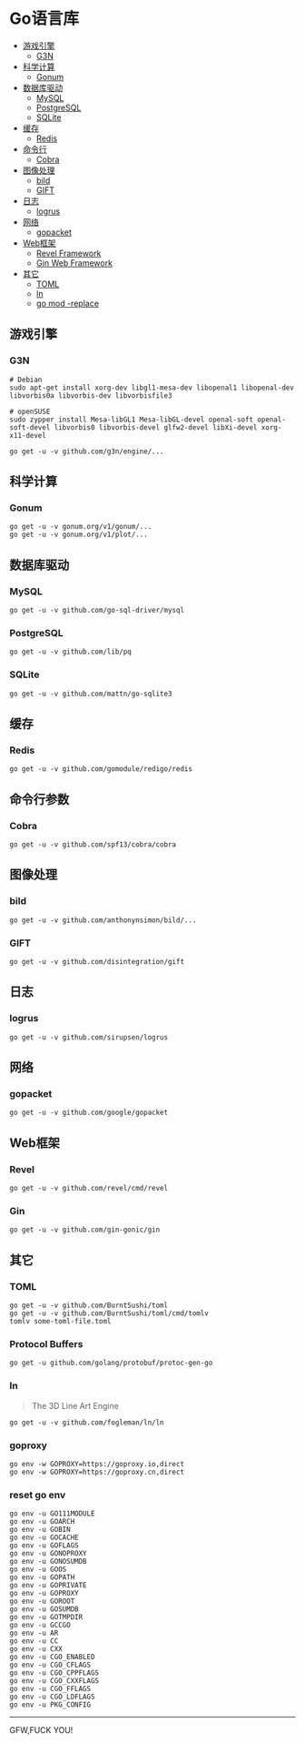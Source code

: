 # Go语言库

- [游戏引擎](#游戏引擎)
	- [G3N](#G3N)
- [科学计算](#科学计算)
	- [Gonum](#Gonum)
- [数据库驱动](#数据库驱动)
	- [MySQL](#MySQL)
	- [PostgreSQL](#PostgreSQL)
	- [SQLite](#SQLite)
- [缓存](#缓存)
	- [Redis](#Redis)
- [命令行](#命令行)
	- [Cobra](#Cobra)
- [图像处理](#图像处理)
	- [bild](#bild)
	- [GIFT](#GIFT)
- [日志](#日志)
	- [logrus](#logrus)
- [网络](#网络)
	- [gopacket](#gopacket)
- [Web框架](#Web框架)
	- [Revel Framework](#Revel)
	- [Gin Web Framework](#Gin)
- [其它](#其它)
	- [TOML](#TOML)
	- [ln](#ln)
	- [go mod -replace](#go_mod_replace)

## 游戏引擎

### G3N

```
# Debian
sudo apt-get install xorg-dev libgl1-mesa-dev libopenal1 libopenal-dev libvorbis0a libvorbis-dev libvorbisfile3

# openSUSE 
sudo zypper install Mesa-libGL1 Mesa-libGL-devel openal-soft openal-soft-devel libvorbis0 libvorbis-devel glfw2-devel libXi-devel xorg-x11-devel 

go get -u -v github.com/g3n/engine/...
```

## 科学计算

### Gonum

```
go get -u -v gonum.org/v1/gonum/...
go get -u -v gonum.org/v1/plot/...
```

## 数据库驱动

### MySQL 

```
go get -u -v github.com/go-sql-driver/mysql
```

### PostgreSQL

```
go get -u -v github.com/lib/pq
```

### SQLite 

```
go get -u -v github.com/mattn/go-sqlite3
```

## 缓存

### Redis

```
go get -u -v github.com/gomodule/redigo/redis
```

## 命令行参数

### Cobra

```
go get -u -v github.com/spf13/cobra/cobra
```

## 图像处理

### bild

```
go get -u -v github.com/anthonynsimon/bild/...
```

### GIFT

```
go get -u -v github.com/disintegration/gift
```

## 日志

### logrus

```
go get -u -v github.com/sirupsen/logrus
```

## 网络

### gopacket

```
go get -u -v github.com/google/gopacket
```

## Web框架

### Revel

```
go get -u -v github.com/revel/cmd/revel
```

### Gin

```
go get -u -v github.com/gin-gonic/gin
```

## 其它

### TOML

```
go get -u -v github.com/BurntSushi/toml
go get -u -v github.com/BurntSushi/toml/cmd/tomlv
tomlv some-toml-file.toml
```

### Protocol Buffers

```
go get -u github.com/golang/protobuf/protoc-gen-go
```

### ln

> The 3D Line Art Engine

```
go get -u -v github.com/fogleman/ln/ln
```

### goproxy

```
go env -w GOPROXY=https://goproxy.io,direct
go env -w GOPROXY=https://goproxy.cn,direct
```

### reset go env

```
go env -u GO111MODULE
go env -u GOARCH
go env -u GOBIN
go env -u GOCACHE
go env -u GOFLAGS
go env -u GONOPROXY
go env -u GONOSUMDB
go env -u GOOS
go env -u GOPATH
go env -u GOPRIVATE
go env -u GOPROXY
go env -u GOROOT
go env -u GOSUMDB
go env -u GOTMPDIR
go env -u GCCGO
go env -u AR
go env -u CC
go env -u CXX
go env -u CGO_ENABLED
go env -u CGO_CFLAGS
go env -u CGO_CPPFLAGS
go env -u CGO_CXXFLAGS
go env -u CGO_FFLAGS
go env -u CGO_LDFLAGS
go env -u PKG_CONFIG
```

----

GFW,FUCK YOU!

